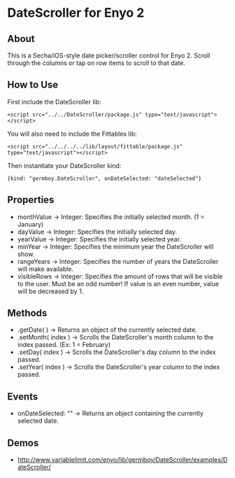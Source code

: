 DateScroller for Enyo 2
====================

About
-----

This is a Secha/iOS-style date picker/scroller control for Enyo 2. Scroll through the columns or tap on row items to scroll to that date.


How to Use
----------

First include the DateScroller lib:

	<script src="../../DateScroller/package.js" type="text/javascript"></script>
	
You will also need to include the Fittables lib:

    <script src="../../../../lib/layout/fittable/package.js" type="text/javascript"></script>


Then instantiate your DateScroller kind:

	{kind: "germboy.DateScroller", onDateSelected: "dateSelected"}


Properties
----------

- monthValue -> Integer: Specifies the initially selected month. (1 = January)
- dayValue -> Integer: Specifies the initially selected day.
- yearValue -> Integer: Specifies the initially selected year.
- minYear -> Integer: Specifies the minimum year the DateScroller will show.
- rangeYears -> Integer: Specifies the number of years the DateScroller will make available.
- visibleRows -> Integer: Specifies the amount of rows that will be visible to the user. Must be an odd number! If value is an even number, value will be decreased by 1.


Methods
-------
	
- .getDate( ) -> Returns an object of the currently selected date.
- .setMonth( index ) -> Scrolls the DateScroller's month column to the index passed. (Ex: 1 = February)
- .setDay( index ) -> Scrolls the DateScroller's day column to the index passed.
- .setYear( index ) -> Scrolls the DateScroller's year column to the index passed.


Events
------

- onDateSelected: "" -> Returns an object containing the currently selected date.


Demos
-----

- http://www.variablelimit.com/enyo/lib/germboy/DateScroller/examples/DateScroller/